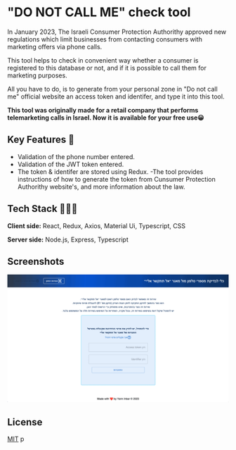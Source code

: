 
# "DO NOT CALL ME" check tool

In January 2023, The Israeli Consumer Protection Authorithy approved new regulations which limit businesses from contacting consumers with marketing offers via phone calls.

This tool helps to check in convenient way whether a consumer is registered to this database or not, and if it is possible to call them for marketing purposes.

All you have to do, is to generate from your personal zone in "Do not call me" official website an access token and identifer, and type it into this tool.

**This tool was originally made for a retail company that performs telemarketing calls in Israel. Now it is available for your free use😀**



## Key Features 🎯

- Validation of the phone number entered.
- Validation of the JWT token entered.
- The token & identifer are stored using Redux.
-The tool provides instructions of how to generate the token from Cunsumer Protection Authorithy website's, and more information about the law.


## Tech Stack 👨🏼‍💻

**Client side:** React, Redux, Axios, Material Ui, Typescript, CSS

**Server side:** Node.js, Express, Typescript


## Screenshots

![App Screenshot](demo/demo.gif)



## License

[MIT](https://choosealicense.com/licenses/mit/)
p
